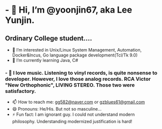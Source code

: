 # - 👋 Hi, I’m @yoonjin67, aka Lee Yunjin.
## Ordinary College student....
- 👀 I’m interested in Unix/Linux System Management, Automation, Docker&Incus, Go language package development(Tcl/Tk 9.0)
- 🌱 I’m currently learning Java, C#
### - 💞️ I love music. Listening to vinyl records, is quite nonsense to developer. However, I love those analog records. RCA Victor "New Orthophonic", LIVING STEREO. Those two were satisfactory.
- 📫 How to reach me: gg582@naver.com or gzblues61@gmail.com
- 😄 Pronouns: He/His. But not so masculine...
- ⚡ Fun fact: I am ignorant guy. I could not understand modern philosophy. Understanding modernized justification is hard!

<!---
yoonjin67/yoonjin67 is a ✨ special ✨ repository because its `README.md` (this file) appears on your GitHub profile.
You can click the Preview link to take a look at your changes.
--->
